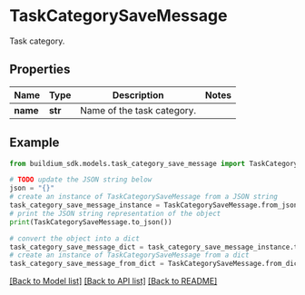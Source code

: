 # TaskCategorySaveMessage

Task category.

## Properties

Name | Type | Description | Notes
------------ | ------------- | ------------- | -------------
**name** | **str** | Name of the task category. | 

## Example

```python
from buildium_sdk.models.task_category_save_message import TaskCategorySaveMessage

# TODO update the JSON string below
json = "{}"
# create an instance of TaskCategorySaveMessage from a JSON string
task_category_save_message_instance = TaskCategorySaveMessage.from_json(json)
# print the JSON string representation of the object
print(TaskCategorySaveMessage.to_json())

# convert the object into a dict
task_category_save_message_dict = task_category_save_message_instance.to_dict()
# create an instance of TaskCategorySaveMessage from a dict
task_category_save_message_from_dict = TaskCategorySaveMessage.from_dict(task_category_save_message_dict)
```
[[Back to Model list]](../README.md#documentation-for-models) [[Back to API list]](../README.md#documentation-for-api-endpoints) [[Back to README]](../README.md)


